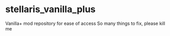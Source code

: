 # stellaris_vanilla_plus
Vanilla+ mod repository for ease of access
So many things to fix, please kill me
